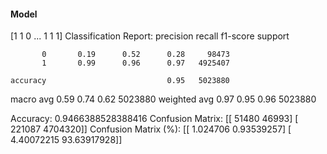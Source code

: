 #### Model
[1 1 0 ... 1 1 1]
Classification Report:
              precision    recall  f1-score   support

           0       0.19      0.52      0.28     98473
           1       0.99      0.96      0.97   4925407

    accuracy                           0.95   5023880
   macro avg       0.59      0.74      0.62   5023880
weighted avg       0.97      0.95      0.96   5023880

Accuracy: 0.9466388528388416
Confusion Matrix:
[[  51480   46993]
 [ 221087 4704320]]
Confusion Matrix (%):
[[ 1.024706    0.93539257]
 [ 4.40072215 93.63917928]]
